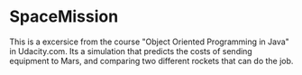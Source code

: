 # SpaceMission

This is a excersice from the course "Object Oriented Programming in Java" in Udacity.com.
Its a simulation that predicts the costs of sending equipment to Mars, and comparing two different rockets that can do the job.
